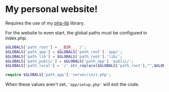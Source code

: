 # My personal website!
Requires the use of my [php-lib](https://github.com/seantherobonaut/php-lib) library. 

For the website to even start, the global paths must be configured in index.php.
```php
$GLOBALS['path_root'] = __DIR__.'/'; 
$GLOBALS['path_app'] = $GLOBALS['path_root'].'app/'; 
$GLOBALS['path_lib'] = $GLOBALS['path_root'].'lib/';
$GLOBALS['path_public'] = $GLOBALS['path_app'].'public/';
$GLOBALS['path_local'] = '/'.str_replace($GLOBALS['path_root'],"",$GLOBALS['path_public']);

require $GLOBALS['path_app'].'server/init.php';    
```
When these values aren't set, `'app/setup.php'` will exit the code.